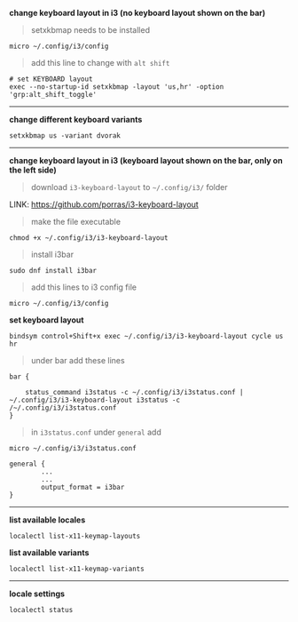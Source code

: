 **change keyboard layout in i3 (no keyboard layout shown on the bar)**

>setxkbmap needs to be installed

```
micro ~/.config/i3/config
```

>add this line to change with `alt shift`

```
# set KEYBOARD layout
exec --no-startup-id setxkbmap -layout 'us,hr' -option 'grp:alt_shift_toggle'
```

---

**change different keyboard variants**

```
setxkbmap us -variant dvorak
```

---

**change keyboard layout in i3 (keyboard layout shown on the bar, only on the left side)**

>download `i3-keyboard-layout` to `~/.config/i3/` folder

LINK: https://github.com/porras/i3-keyboard-layout

>make the file executable

```
chmod +x ~/.config/i3/i3-keyboard-layout
```

>install i3bar

```
sudo dnf install i3bar
```

>add this lines to i3 config file

```
micro ~/.config/i3/config
```

**set keyboard layout**

```
bindsym control+Shift+x exec ~/.config/i3/i3-keyboard-layout cycle us hr
```

>under bar add these lines

```
bar {

    status_command i3status -c ~/.config/i3/i3status.conf | ~/.config/i3/i3-keyboard-layout i3status -c /~/.config/i3/i3status.conf
}
```

>in `i3status.conf` under `general` add

```
micro ~/.config/i3/i3status.conf
```

```
general {
        ...
        ...
        output_format = i3bar
}

```

---

**list available locales**

```
localectl list-x11-keymap-layouts
```

**list available variants**

```
localectl list-x11-keymap-variants
```

---

**locale settings**

```
localectl status
```
